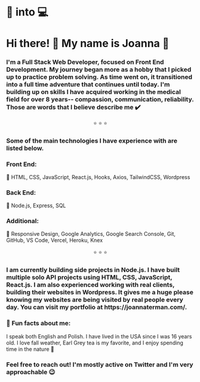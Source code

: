 <h1>🏥 into 💻</h1>

<h1>Hi there! 👋 My name is Joanna 🌸</h1>

<h3>I'm a Full Stack Web Developer, focused on Front End Development. My journey began more as a hobby that I picked up to practice problem solving. As time went on, it transitioned into a full time adventure that continues until today. I'm building up on skills I have acquired working in the medical field for over 8 years-- compassion, communication, reliability. Those are words that I believe describe me ✔️ </h3>

<div align="center">⭐ ⭐ ⭐</div>

<h3>Some of the main technologies I have experience with are listed below.</h3>

<h3>Front End: </h3>

🌸 HTML, CSS, JavaScript, React.js, Hooks, Axios, TailwindCSS,  Wordpress

<h3>Back End: </h3>

🌸 Node.js, Express, SQL

<h3>Additional: </h3>

🌸 Responsive Design, Google Analytics, Google Search Console, Git, GitHub, VS Code, Vercel, Heroku, Knex

<div align="center">⭐ ⭐ ⭐</div>

<h3>I am currently building side projects in Node.js. I have built multiple solo API projects using HTML, CSS, JavaScript, React.js. I am also experienced working with real clients, building their websites in Wordpress. It gives me a huge please knowing my websites are being visited by real people every day. You can visit my portfolio at https://joannaterman.com/. </h3>

<h3>📌 Fun facts about me: </h3>
<p>I speak both English and Polish. I have lived in the USA since I was 16 years old. I love fall weather, Earl Grey tea is my favorite, and I enjoy spending time in the nature 🙂

<h3>Feel free to reach out! I'm mostly active on Twitter and I'm very approachable 😉 </h3>
